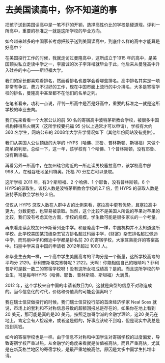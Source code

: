 # 去美国读高中，你不知道的事

把孩子送到美国读高中是一笔不菲的开销，选择高性价比的学校是硬道理。评判一所高中，重要的标准之一就是这所学校的毕业方向。 

如今越来越多的中国家长考虑把孩子送到美国读高中，到底什么样的高中才能算是好高中？ 

在美国投行工作的时候，我就走访过曼隆高中，这所成立于1915 年的高中，是美国顶尖私立走读中学之一，李嘉诚的次子李泽楷就毕业于此，他后来从曼隆高中升入硅谷的中心——斯坦福大学。 

我们的家长都喜欢看排名，然而看排名也要学会看哪些排名。高中排名其实是一项非常有争议、费力不讨好的工作，现在中国市面上流行的中介排名，大多是寄宿学校的排名，曼隆高中甚至都不在他们的名单之列。 

在笔者看来，功利一点说，评判一所高中是否是好高中，重要的标准之一就是这所学校的毕业去向。 

我们先来看看一个大家公认的前 50 名的寄宿高中波特茅斯教会学校，被很多中国机构捧得热火朝天（这所学校要托福 95 分以上通常才可以申请），学校有大约 360 名学生，网站公布的 2008年大学升学情况如下（其他年份网站没有提供）。 

我们从美国人公认顶级的大学的 HYPS（哈佛、耶鲁、普林斯顿、斯坦福）来做个简单的判断。总结一下，这一年，该学校有 1 个哈佛、1 个普林斯顿，没有耶鲁、没有斯坦福。 

再看另外一所高中，在加州硅谷附近的一所走读男校塞拉高中，该学校高中部 998 人，在硅谷旺地圣玛特奥。托福 70 分左右可以录取。 

这所学校 2011 年，有3个斯坦福、2 个哈佛、1 个耶鲁，没有普林斯顿。6 个HYPS的录取生。该校人数是波特茅斯教会学校的2.7 倍，但 HYPS 的录取人数是 波特茅斯教会学校的 3 倍。 

仅仅从 HYPS 录取人数在人群中占的比例来看，塞拉高中更有优势，且塞拉高中更大，分数更低，也容易被录取。当然，这个比较不是美国人所说的苹果对苹果的比较，我们没有考虑其他方面，学校的规模，学生数可能是很多家长的一个考量。 

再来看走读女校加州卡斯蒂列亚中学。和曼隆高中一样，中国机构并不太知道这所学校。此学校美国某顶级杂志官方排名超过玛丽中学，《财富》杂志排名超过佩迪中学，而玛丽中学和佩迪中学都是排名前 20 的寄宿学校，大家耳熟能详的寄宿高中。玛丽中学来自中国的申请者 2012年超过 1000 人。 

和毕业生去向一样，一个高中学生美国高考的平均分是一个衡量，这所学校高考的平均分 2129。菲利普斯埃克塞特呢？2122。天啊！你能相信自己的眼睛吗？菲利普斯可是数一数二的寄宿学校呀！没有这所女校成绩高？是的。而且这所学校的毕业生，可是每年HYPS（哈佛、耶鲁、普林斯顿、斯坦福）大满贯。 

2012 年，这个学校来自中国的申请者数目为0。这就是典型的信息不对称造成的。当今信息化的时代，价格和价值真的可能会偏离吗？ 

我在瑞士信贷做投行的时候，我们瑞士信贷投行部的首席经济学家 Neal Soss 就说，市场上的套利和不对称信息导致的超额回报总是存在的，如果你在地上看到 20 美元，那可能是真的是20 美元。按照芝加哥学派的金融学理论，这20 美元在地上，肯定会有人捡起来，或者这是假的，好事应该轮不到咱，但是现实中我总是捡到真钱。 

如今的寄宿学校也是一样。由于信息不对称和中国学生对寄宿学校的过度偏爱，导致寄宿学校严重过热。从金融学的角度来看就是价值被高估，而且严重高估，尤其是在新英格兰地区的寄宿学校，是最严重地被高估，原因是太多中国学生扎堆申请。